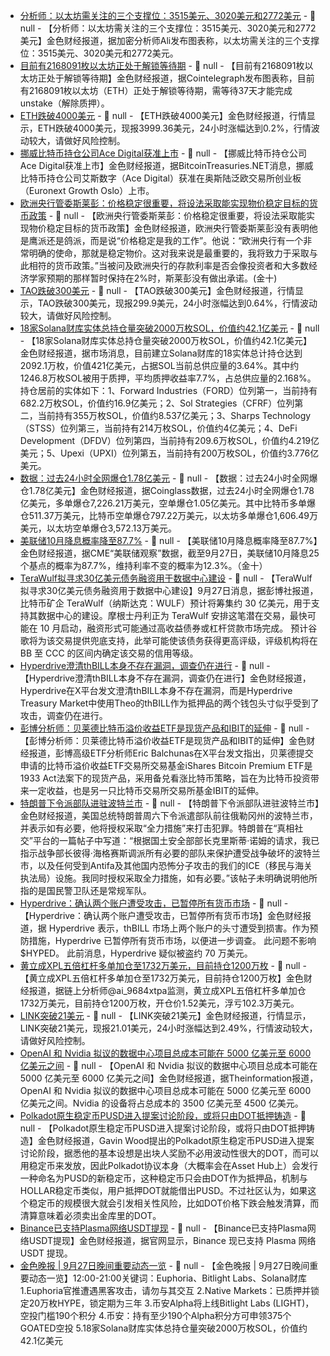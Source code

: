 - [分析师：以太坊需关注的三个支撑位：3515美元、3020美元和2772美元]() - 📰 null - 【分析师：以太坊需关注的三个支撑位：3515美元、3020美元和2772美元】金色财经报道，据加密分析师Ali发布图表称，以太坊需关注的三个支撑位：3515美元、3020美元和2772美元。
- [目前有2168091枚以太坊正处于解锁等待期](https://x.com/Cointelegraph/status/1971983269932720487) - 📰 null - 【目前有2168091枚以太坊正处于解锁等待期】金色财经报道，据Cointelegraph发布图表称，目前有2168091枚以太坊（ETH）正处于解锁等待期，需等待37天才能完成unstake（解除质押）。
- [ETH跌破4000美元]() - 📰 null - 【ETH跌破4000美元】金色财经报道，行情显示，ETH跌破4000美元，现报3999.36美元，24小时涨幅达到0.2%，行情波动较大，请做好风险控制。
- [挪威比特币持仓公司Ace Digital获准上市](https://x.com/BTCtreasuries/status/1971975622093078662) - 📰 null - 【挪威比特币持仓公司Ace Digital获准上市】金色财经报道，据BitcoinTreasuries.NET消息，挪威比特币持仓公司艾斯数字（Ace Digital）获准在奥斯陆泛欧交易所创业板（Euronext Growth Oslo）上市。
- [欧洲央行管委斯莱彭：价格稳定很重要，将设法采取能实现物价稳定目标的货币政策]() - 📰 null - 【欧洲央行管委斯莱彭：价格稳定很重要，将设法采取能实现物价稳定目标的货币政策】金色财经报道，欧洲央行管委斯莱彭没有表明他是鹰派还是鸽派，而是说“价格稳定是我的工作”。他说：“欧洲央行有一个非常明确的使命，那就是稳定物价。这对我来说是最重要的，我将致力于采取与此相符的货币政策。”当被问及欧洲央行的存款利率是否会像投资者和大多数经济学家预期的那样暂时保持在2%时，斯莱彭没有做出承诺。(金十)
- [TAO跌破300美元]() - 📰 null - 【TAO跌破300美元】金色财经报道，行情显示，TAO跌破300美元，现报299.9美元，24小时涨幅达到0.64%，行情波动较大，请做好风险控制。
- [18家Solana财库实体总持仓量突破2000万枚SOL，价值约42.1亿美元](https://www.strategicsolanareserve.org/) - 📰 null - 【18家Solana财库实体总持仓量突破2000万枚SOL，价值约42.1亿美元】金色财经报道，据市场消息，目前建立Solana财库的18实体总计持仓达到2092.1万枚，价值421亿美元，占据SOL当前总供应量的3.64%。其中约1246.8万枚SOL被用于质押，平均质押收益率7.7%，占总供应量的2.168%。持仓居前的实体如下：1、Forward Industries（FORD）位列第一，当前持有682.2万枚SOL，价值约16.9亿美元；2、Sol Strategies（CFRF）位列第二，当前持有355万枚SOL，价值约8.537亿美元；3、Sharps Technology（STSS）位列第三，当前持有214万枚SOL，价值约4亿美元；4、DeFi Development（DFDV）位列第四，当前持有209.6万枚SOL，价值约4.219亿美元；5、Upexi（UPXI）位列第五，当前持有200万枚SOL，价值约3.776亿美元。
- [数据：过去24小时全网爆仓1.78亿美元](https://www.coinglass.com/zh/LiquidationData) - 📰 null - 【数据：过去24小时全网爆仓1.78亿美元】金色财经报道，据Coinglass数据，过去24小时全网爆仓1.78亿美元，多单爆仓7,226.21万美元，空单爆仓1.05亿美元。其中比特币多单爆仓511.37万美元，比特币空单爆仓797.22万美元，以太坊多单爆仓1,606.49万美元，以太坊空单爆仓3,572.13万美元。
- [美联储10月降息概率降至87.7%]() - 📰 null - 【美联储10月降息概率降至87.7%】金色财经报道，据CME“美联储观察”数据，截至9月27日，美联储10月降息25个基点的概率为87.7%，维持利率不变的概率为12.3%。（金十）
- [TeraWulf拟寻求30亿美元债务融资用于数据中心建设](https://www.bloomberg.com/news/articles/2025-09-25/google-linked-crypto-miner-plans-3-billion-debt-for-data-center) - 📰 null - 【TeraWulf拟寻求30亿美元债务融资用于数据中心建设】9月27日消息，据彭博社报道，比特币矿企 TeraWulf（纳斯达克：WULF）预计将筹集约 30 亿美元，用于支持其数据中心的建设。摩根士丹利正为 TeraWulf 安排这笔潜在交易，最快可能在 10 月启动，融资形式可能通过高收益债券或杠杆贷款市场完成。 
预计谷歌将为该交易提供兜底支持，此举可能使该债务获得更高评级，评级机构将在 BB 至 CCC 的区间内确定该交易的信用等级。
- [Hyperdrive澄清thBILL本身不存在漏洞，调查仍在进行](https://x.com/hyperdrivedefi/status/1971955057823531196) - 📰 null - 【Hyperdrive澄清thBILL本身不存在漏洞，调查仍在进行】金色财经报道，Hyperdrive在X平台发文澄清thBILL本身不存在漏洞，而是Hyperdrive Treasury Market中使用Theo的thBILL作为抵押品的两个钱包头寸似乎受到了攻击，调查仍在进行。
- [彭博分析师：贝莱德比特币溢价收益ETF是现货产品和IBIT的延伸](https://x.com/EricBalchunas/status/1971313780090077277) - 📰 null - 【彭博分析师：贝莱德比特币溢价收益ETF是现货产品和IBIT的延伸】金色财经报道，彭博高级ETF分析师Eric Balchunas在X平台发文指出，贝莱德提交申请的比特币溢价收益ETF交易所交易基金iShares Bitcoin Premium ETF是1933 Act法案下的现货产品，采用备兑看涨比特币策略，旨在为比特币投资带来一定收益，也是另一只比特币交易所交易所基金IBIT的延伸。
- [特朗普下令派部队进驻波特兰市]() - 📰 null - 【特朗普下令派部队进驻波特兰市】金色财经报道，美国总统特朗普周六下令派遣部队前往俄勒冈州的波特兰市，并表示如有必要，他将授权采取“全力措施”来打击犯罪。特朗普在“真相社交”平台的一篇帖子中写道：“根据国土安全部部长克里斯蒂·诺姆的请求，我已指示战争部长彼得·海格赛斯调派所有必要的部队来保护遭受战争破坏的波特兰市，以及任何受到Antifa及其他国内恐怖分子攻击的我们的ICE（移民与海关执法局）设施。我同时授权采取全力措施，如有必要。”该帖子未明确说明他所指的是国民警卫队还是常规军队。
- [Hyperdrive：确认两个账户遭受攻击，已暂停所有货币市场](https://x.com/hyperdrivedefi/status/1971943575559852327) - 📰 null - 【Hyperdrive：确认两个账户遭受攻击，已暂停所有货币市场】金色财经报道，据 Hyperdrive 表示，thBILL 市场上两个账户的头寸遭受到损害。作为预防措施，Hyperdrive 已暂停所有货币市场，以便进一步调查。 此问题不影响 $HYPED。 
此前消息，Hyperdrive 疑似被盗约 70 万美元。
- [黄立成XPL五倍杠杆多单加仓至1732万美元，目前持仓1200万枚](https://x.com/ai_9684xtpa/status/1971939905988395359) - 📰 null - 【黄立成XPL五倍杠杆多单加仓至1732万美元，目前持仓1200万枚】金色财经报道，据链上分析师@ai_9684xtpa监测，黄立成XPL五倍杠杆多单加仓1732万美元，目前持仓1200万枚，开仓价1.52美元，浮亏102.3万美元。
- [LINK突破21美元]() - 📰 null - 【LINK突破21美元】金色财经报道，行情显示，LINK突破21美元，现报21.01美元，24小时涨幅达到2.49%，行情波动较大，请做好风险控制。
- [OpenAI 和 Nvidia 拟议的数据中心项目总成本可能在 5000 亿美元至 6000 亿美元之间](https://x.com/theinformation/status/1971926552356032773) - 📰 null - 【OpenAI 和 Nvidia 拟议的数据中心项目总成本可能在 5000 亿美元至 6000 亿美元之间】金色财经报道，据Theinformation报道，OpenAI 和 Nvidia 拟议的数据中心项目总成本可能在 5000 亿美元至 6000 亿美元之间。Nvidia 的设备将占总成本的 3500 亿美元至 4500 亿美元。
- [Polkadot原生稳定币PUSD进入提案讨论阶段，或将只由DOT抵押铸造](https://polkadot.subsquare.io/referenda/1761) - 📰 null - 【Polkadot原生稳定币PUSD进入提案讨论阶段，或将只由DOT抵押铸造】金色财经报道，Gavin Wood提出的Polkadot原生稳定币PUSD进入提案讨论阶段，据悉他的基本设想是出块人奖励不必用波动性很大的DOT，而可以用稳定币来发放，因此Polkadot协议本身（大概率会在Asset Hub上）会发行一种命名为PUSD的新稳定币，这种稳定币只会由DOT作为抵押品，机制与HOLLAR稳定币类似，用户抵押DOT就能借出PUSD。不过社区认为，如果这个稳定币的规模很大就会引发相关性风险，比如DOT价格下跌会触发清算，而清算意味着必须卖出金库里的DOT。
- [Binance已支持Plasma网络USDT提现]() - 📰 null - 【Binance已支持Plasma网络USDT提现】金色财经报道，据官网显示，Binance 现已支持 Plasma 网络 USDT 提现。
- [金色晚报 | 9月27日晚间重要动态一览]() - 📰 null - 【金色晚报 | 9月27日晚间重要动态一览】12:00-21:00关键词：Euphoria、Bitlight Labs、Solana财库 
1.Euphoria官推遭遇黑客攻击，请勿与其交互 
2.Native Markets：已质押并锁定20万枚HYPE，锁定期为三年 
3.币安Alpha将上线Bitlight Labs (LIGHT)，空投门槛190个积分 
4.币安：持有至少190个Alpha积分方可申领375个GOATED空投 
5.18家Solana财库实体总持仓量突破2000万枚SOL，价值约42.1亿美元
